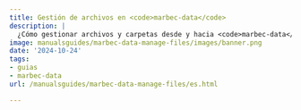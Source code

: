 ```yaml
---
title: Gestión de archivos en <code>marbec-data</code>
description: |
  ¿Cómo gestionar archivos y carpetas desde y hacia <code>marbec-data</code>?
image: manualsguides/marbec-data-manage-files/images/banner.png
date: '2024-10-24'
tags:
- guias
- marbec-data
url: /manualsguides/marbec-data-manage-files/es.html

---
```

